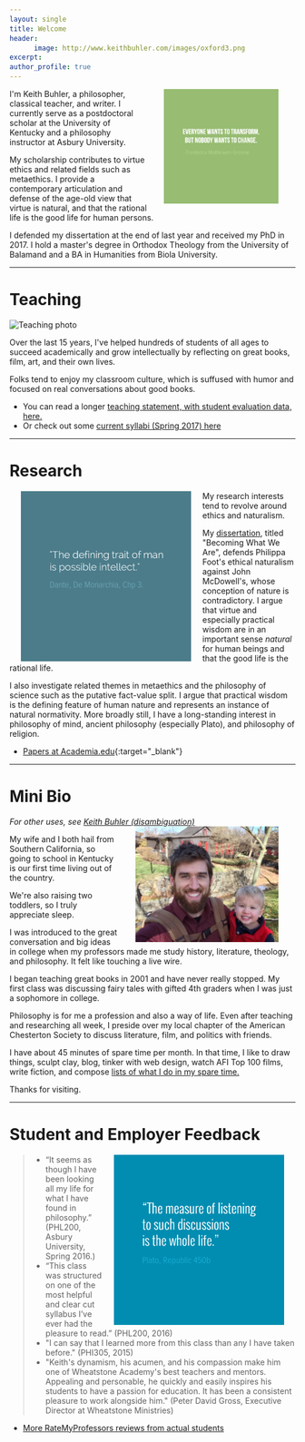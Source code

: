 ```yaml
---
layout: single
title: Welcome
header:
      image: http://www.keithbuhler.com/images/oxford3.png
excerpt: 
author_profile: true
---
```


<img src="/images/greene5.jpeg" alt="Transform by changing" hspace="30px" align="right" width="40%"> 

I'm Keith Buhler, a philosopher, classical teacher, and writer. I currently serve as a postdoctoral scholar at the University of Kentucky and a philosophy instructor at Asbury University. 

My scholarship contributes to virtue ethics and related fields such as metaethics. I provide a contemporary articulation and defense of the age-old view that virtue is natural, and that the rational life is the good life for human persons.   

I defended my dissertation at the end of last  year and received my PhD in 2017. I hold a master's degree in Orthodox Theology from the University of Balamand and a BA in Humanities from Biola University.

----

# Teaching

![Teaching photo](http://www.keithbuhler.com/images/keith-teaching2.png)

Over the last 15 years, I've helped hundreds of students of all ages to succeed academically and grow intellectually by reflecting on great books, film, art, and their own lives. 

Folks tend to enjoy my classroom culture, which is suffused with humor and focused on real conversations about good books. 

- You can read a longer [teaching statement, with student evaluation data, here.](/teaching-statement)
- Or check out some [current syllabi (Spring 2017) here](/syllabi)

----

# Research 

<img src="/images/possibleintellect.png" alt="dante-intellect" align="left" hspace="20" height="300" width="300">

My research interests tend to revolve around ethics and naturalism. 

My [dissertation](/phd), titled "Becoming What We Are", defends Philippa Foot's ethical naturalism against John McDowell's, whose conception of nature is contradictory. I argue that virtue and especially practical wisdom are in an important sense *natural* for human beings and that the good life is the rational life.

I also investigate related themes in metaethics and the philosophy of science such as the putative fact-value split. I argue that practical wisdom is the defining feature of human nature and represents an instance of natural normativity. More broadly still, I have a long-standing interest in philosophy of mind, ancient philosophy (especially Plato), and philosophy of religion. 

- [Papers at Academia.edu](https://uky.academia.edu/KeithBuhler){:target="_blank"}
 

----

# Mini Bio

*For other uses, see [Keith Buhler (disambiguation)](/disambiguation)*
<img src="/images/keith-josiah.jpg" alt="Keith and son" hspace="30px" align="right" width="50%"> 

My wife and I both hail from Southern California, so going to school in Kentucky is our first time living out of the country.  

We're also raising two toddlers, so I truly appreciate sleep. 

I was introduced to the great conversation and big ideas in college when my professors made me study history, literature, theology, and philosophy. It felt like touching a live wire. 

I began teaching great books in 2001 and have never really stopped.  My first class was discussing fairy tales with gifted 4th graders when I was just a sophomore in college. 

Philosophy is for me a profession and also a way of life. Even after teaching and researching all week, I preside over my local chapter of the American Chesterton Society to discuss literature, film, and politics with friends.

I have about 45 minutes of spare time per month. In that time, I like to draw things, sculpt clay, blog, tinker with web design, watch AFI Top 100 films, write fiction, and compose [lists of what I do in my spare time.](https://en.wikipedia.org/wiki/Recursion)

Thanks for visiting. 

----

# Student and Employer Feedback

<img src="/images/measurelearning.png" alt="propermeasure" align="right" hspace="20" height="300" width="300">

> * “It seems as though I have been looking all my life for what I have found in philosophy.” (PHL200, Asbury University, Spring 2016.)
> * “This class was structured on one of the most helpful and clear cut syllabus I’ve ever had the pleasure to read.” (PHL200, 2016)
> * "I can say that I learned more from this class than any I have taken before." (PHI305, 2015)
> *  "Keith's dynamism, his acumen, and his compassion make him one of Wheatstone Academy's best teachers and mentors. Appealing and personable, he quickly and easily inspires his students to have a passion for education. It has been a consistent pleasure to work alongside him."  (Peter David Gross, Executive Director at Wheatstone Ministries)

- [More RateMyProfessors reviews from actual students](http://www.ratemyprofessors.com/ShowRatings.jsp?tid=1822771)